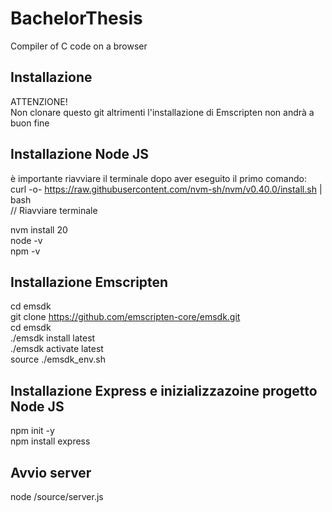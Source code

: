 # BachelorThesis
Compiler of C code on a browser

## Installazione
ATTENZIONE!  
Non clonare questo git altrimenti l'installazione di Emscripten non andrà a buon fine

## Installazione Node JS
è importante riavviare il terminale dopo aver eseguito il primo comando:  
curl -o- https://raw.githubusercontent.com/nvm-sh/nvm/v0.40.0/install.sh | bash  
// Riavviare terminale  

nvm install 20	 
node -v  
npm -v   

## Installazione Emscripten
cd emsdk  
git clone https://github.com/emscripten-core/emsdk.git  
cd emsdk  
./emsdk install latest  
./emsdk activate latest  
source ./emsdk_env.sh

## Installazione Express e inizializzazoine progetto Node JS
npm init -y  
npm install express

## Avvio server 
node /source/server.js
